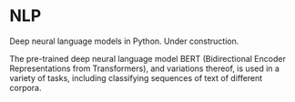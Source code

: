 # NLP
Deep neural language models in Python. Under construction.

The pre-trained deep neural language model BERT (Bidirectional Encoder Representations from Transformers), and variations thereof, is used in a variety of tasks, including classifying sequences of text of different corpora.
